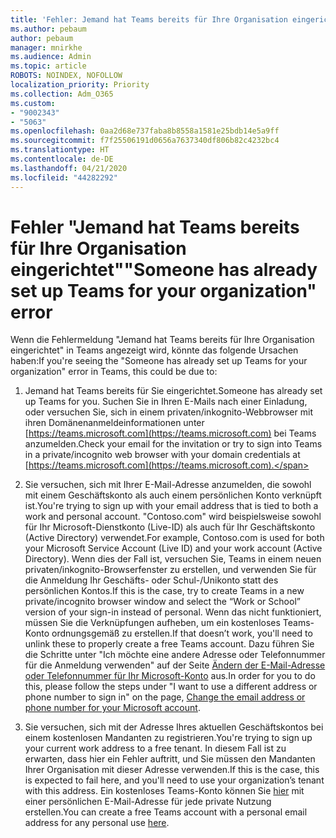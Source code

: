 ```yaml
---
title: 'Fehler: Jemand hat Teams bereits für Ihre Organisation eingerichtet'
ms.author: pebaum
author: pebaum
manager: mnirkhe
ms.audience: Admin
ms.topic: article
ROBOTS: NOINDEX, NOFOLLOW
localization_priority: Priority
ms.collection: Adm_O365
ms.custom:
- "9002343"
- "5063"
ms.openlocfilehash: 0aa2d68e737faba8b8558a1581e25bdb14e5a9ff
ms.sourcegitcommit: f7f25506191d0656a7637340df806b82c4232bc4
ms.translationtype: HT
ms.contentlocale: de-DE
ms.lasthandoff: 04/21/2020
ms.locfileid: "44282292"
---
```

# <a name="someone-has-already-set-up-teams-for-your-organization-error"></a><span data-ttu-id="99559-102">Fehler "Jemand hat Teams bereits für Ihre Organisation eingerichtet"</span><span class="sxs-lookup"><span data-stu-id="99559-102">"Someone has already set up Teams for your organization" error</span></span>

<span data-ttu-id="99559-103">Wenn die Fehlermeldung "Jemand hat Teams bereits für Ihre Organisation eingerichtet" in Teams angezeigt wird, könnte das folgende Ursachen haben:</span><span class="sxs-lookup"><span data-stu-id="99559-103">If you're seeing the "Someone has already set up Teams for your organization" error in Teams, this could be due to:</span></span>

1. <span data-ttu-id="99559-104">Jemand hat Teams bereits für Sie eingerichtet.</span><span class="sxs-lookup"><span data-stu-id="99559-104">Someone has already set up Teams for you.</span></span> <span data-ttu-id="99559-105">Suchen Sie in Ihren E-Mails nach einer Einladung, oder versuchen Sie, sich in einem privaten/inkognito-Webbrowser mit ihren Domänenanmeldeinformationen unter [https://teams.microsoft.com](https://teams.microsoft.com) bei Teams anzumelden.</span><span class="sxs-lookup"><span data-stu-id="99559-105">Check your email for the invitation or try to sign into Teams in a private/incognito web browser with your domain credentials at [https://teams.microsoft.com](https://teams.microsoft.com).</span></span>

2. <span data-ttu-id="99559-106">Sie versuchen, sich mit Ihrer E-Mail-Adresse anzumelden, die sowohl mit einem Geschäftskonto als auch einem persönlichen Konto verknüpft ist.</span><span class="sxs-lookup"><span data-stu-id="99559-106">You're trying to sign up with your email address that is tied to both a work and personal account.</span></span> <span data-ttu-id="99559-107">"Contoso.com" wird beispielsweise sowohl für Ihr Microsoft-Dienstkonto (Live-ID) als auch für Ihr Geschäftskonto (Active Directory) verwendet.</span><span class="sxs-lookup"><span data-stu-id="99559-107">For example, Contoso.com is used for both your Microsoft Service Account (Live ID) and your work account (Active Directory).</span></span> <span data-ttu-id="99559-108">Wenn dies der Fall ist, versuchen Sie, Teams in einem neuen privaten/inkognito-Browserfenster zu erstellen, und verwenden Sie für die Anmeldung Ihr Geschäfts- oder Schul-/Unikonto statt des persönlichen Kontos.</span><span class="sxs-lookup"><span data-stu-id="99559-108">If this is the case, try to create Teams in a new private/incognito browser window and select the “Work or School” version of your sign-in instead of personal.</span></span> <span data-ttu-id="99559-109">Wenn das nicht funktioniert, müssen Sie die Verknüpfungen aufheben, um ein kostenloses Teams-Konto ordnungsgemäß zu erstellen.</span><span class="sxs-lookup"><span data-stu-id="99559-109">If that doesn’t work, you'll need to unlink these to properly create a free Teams account.</span></span> <span data-ttu-id="99559-110">Dazu führen Sie die Schritte unter "Ich möchte eine andere Adresse oder Telefonnummer für die Anmeldung verwenden" auf der Seite [Ändern der E-Mail-Adresse oder Telefonnummer für Ihr Microsoft-Konto](https://support.microsoft.com/help/12407) aus.</span><span class="sxs-lookup"><span data-stu-id="99559-110">In order for you to do this, please follow the steps under "I want to use a different address or phone number to sign in" on the page, [Change the email address or phone number for your Microsoft account](https://support.microsoft.com/help/12407).</span></span>

3. <span data-ttu-id="99559-111">Sie versuchen, sich mit der Adresse Ihres aktuellen Geschäftskontos bei einem kostenlosen Mandanten zu registrieren.</span><span class="sxs-lookup"><span data-stu-id="99559-111">You're trying to sign up your current work address to a free tenant.</span></span> <span data-ttu-id="99559-112">In diesem Fall ist zu erwarten, dass hier ein Fehler auftritt, und Sie müssen den Mandanten Ihrer Organisation mit dieser Adresse verwenden.</span><span class="sxs-lookup"><span data-stu-id="99559-112">If this is the case, this is expected to fail here, and you'll need to use your organization’s tenant with this address.</span></span> <span data-ttu-id="99559-113">Ein kostenloses Teams-Konto können Sie [hier](https://products.office.com/microsoft-teams/group-chat-software) mit einer persönlichen E-Mail-Adresse für jede private Nutzung erstellen.</span><span class="sxs-lookup"><span data-stu-id="99559-113">You can create a free Teams account with a personal email address for any personal use [here](https://products.office.com/microsoft-teams/group-chat-software).</span></span>

